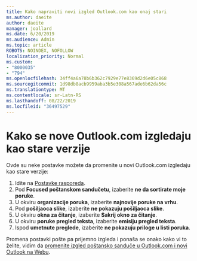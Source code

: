 ```yaml
---
title: Kako napraviti novi izgled Outlook.com kao onaj stari
ms.author: daeite
author: daeite
manager: joallard
ms.date: 6/20/2019
ms.audience: Admin
ms.topic: article
ROBOTS: NOINDEX, NOFOLLOW
localization_priority: Normal
ms.custom:
- "8000035"
- "794"
ms.openlocfilehash: 34ff4a6a78b6b362c7929e77e8369d2d6e05c868
ms.sourcegitcommit: 1d98db8acb9959aba3b5e308a567ade6b62da56c
ms.translationtype: MT
ms.contentlocale: sr-Latn-RS
ms.lasthandoff: 08/22/2019
ms.locfileid: "36497529"
---
```

# <a name="how-to-make-the-new-outlookcom-look-like-the-old-version"></a>Kako se nove Outlook.com izgledaju kao stare verzije

Ovde su neke postavke možete da promenite u novi Outlook.com izgledaju kao stare verzije:

1. Idite na [Postavke rasporeda](https://outlook.live.com/mail/options/mail/layout).
1. Pod **Focused poštanskom sandučetu**, izaberite **ne da sortirate moje poruke**.
1. U okviru **organizacije poruka**, izaberite **najnovije poruke na vrhu**.
1. Pod **pošiljaoca slike**, izaberite **ne pokazuju pošiljaoca slike**.
1. U okviru **okna za čitanje**, izaberite **Sakrij okno za čitanje**.
1. U okviru **poruke pregled teksta**, izaberite **emisiju pregled teksta**.
1. Ispod **umetnute preglede**, izaberite **ne pokazuju priloge u listi poruka**.

Promena postavki pošte pa prijemno izgleda i ponaša se onako kako vi to želite, vidim da [promenite izgled poštansko sanduče u Outlook.com i novi Outlook na Webu](https://support.office.com/article/b41c2ecb-f23c-42b3-b7f8-659646d5e58c?wt.mc_id=Office_Outlook_com_Alchemy).